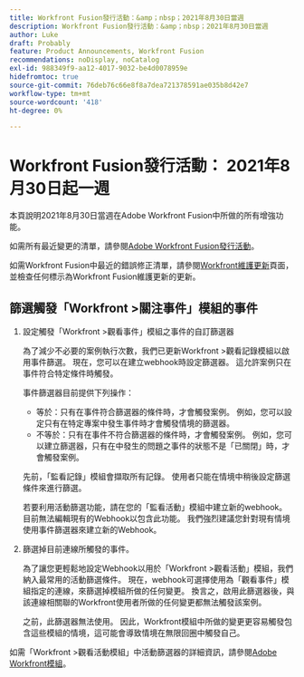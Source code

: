 ```yaml
---
title: Workfront Fusion發行活動：&amp；nbsp；2021年8月30日當週
description: Workfront Fusion發行活動：&amp；nbsp；2021年8月30日當週
author: Luke
draft: Probably
feature: Product Announcements, Workfront Fusion
recommendations: noDisplay, noCatalog
exl-id: 988349f9-aa12-4017-9032-be4d0078959e
hidefromtoc: true
source-git-commit: 76deb76c66e8f8a7dea721378591ae035b8d42e7
workflow-type: tm+mt
source-wordcount: '418'
ht-degree: 0%

---
```


# Workfront Fusion發行活動： 2021年8月30日起一週

本頁說明2021年8月30日當週在Adobe Workfront Fusion中所做的所有增強功能。

如需所有最近變更的清單，請參閱[Adobe Workfront Fusion發行活動](../../../product-announcements/product-releases/fusion-release-activity/fusion-release-activity.md)。

如需Workfront Fusion中最近的錯誤修正清單，請參閱[Workfront維護更新](https://experienceleague.adobe.com/docs/workfront-known-issues/releases/current-updates.html)頁面，並檢查任何標示為Workfront Fusion維護更新的更新。

## 篩選觸發「Workfront >關注事件」模組的事件

1. 設定觸發「Workfront >觀看事件」模組之事件的自訂篩選器

   為了減少不必要的案例執行次數，我們已更新Workfront >觀看記錄模組以啟用事件篩選。 現在，您可以在建立webhook時設定篩選器。 這允許案例只在事件符合特定條件時觸發。

   事件篩選器目前提供下列操作：

   * 等於：只有在事件符合篩選器的條件時，才會觸發案例。 例如，您可以設定只有在特定專案中發生事件時才會觸發情境的篩選器。
   * 不等於：只有在事件不符合篩選器的條件時，才會觸發案例。 例如，您可以建立篩選器，只有在中發生的問題之事件的狀態不是「已關閉」時，才會觸發案例。

   先前，「監看記錄」模組會擷取所有記錄。 使用者只能在情境中稍後設定篩選條件來進行篩選。

   若要利用活動篩選功能，請在您的「監看活動」模組中建立新的webhook。 目前無法編輯現有的Webhook以包含此功能。 我們強烈建議您針對現有情境使用事件篩選器來建立新的Webhook。

1. 篩選掉目前連線所觸發的事件。

   為了讓您更輕鬆地設定Webhook以用於「Workfront >觀看活動」模組，我們納入最常用的活動篩選條件。 現在，webhook可選擇使用為「觀看事件」模組指定的連線，來篩選掉模組所做的任何變更。 換言之，啟用此篩選器後，與該連線相關聯的Workfront使用者所做的任何變更都無法觸發該案例。

   之前，此篩選器無法使用。 因此，Workfront模組中所做的變更更容易觸發包含這些模組的情境，這可能會導致情境在無限回圈中觸發自己。

如需「Workfront >觀看活動模組」中活動篩選器的詳細資訊，請參閱[Adobe Workfront模組](../../../workfront-fusion/apps-and-their-modules/workfront-modules.md)。

